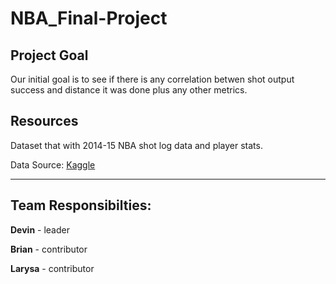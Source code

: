 # NBA_Final-Project

## Project Goal

Our initial goal is to see if there is any correlation betwen shot output success and distance it was done plus any other metrics. 

## Resources

Dataset that with 2014-15 NBA shot log data and player stats. 

Data Source: [Kaggle](https://www.kaggle.com/drgilermo/nba-players-stats-20142015)

----------
## Team Responsibilties:

**Devin** - leader

**Brian** - contributor

**Larysa** - contributor

